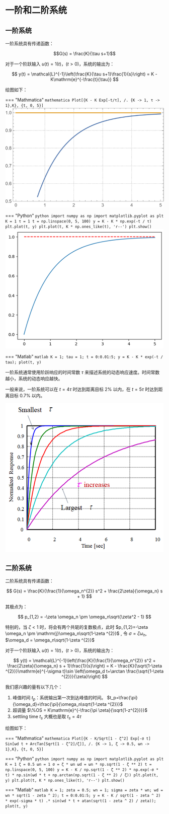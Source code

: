 # 一阶和二阶系统

## 一阶系统

一阶系统具有传递函数：

$$G(s) = \frac{K}{\tau s+1}$$

对于一个阶跃输入 $u(t) = 1(t)，(t>0)$，系统的输出为：

$$
y(t) = \mathcal{L}^{-1}\left(\frac{K}{\tau s+1}\frac{1}{s}\right) = K - K\mathrm{e}^{-\frac{t}{\tau}}
$$

绘图如下：

=== "Mathmatica"
    ```mathematica
    Plot[{K - K Exp[-t/τ], /. {K -> 1, τ -> 1},K}, {t, 0, 5}]
    ```
    ![图 0](images/%E4%B8%80%E9%98%B6%E7%B3%BB%E7%BB%9F%E7%BB%98%E5%9B%BE.png)  

=== "Python"
    ```python
    import numpy as np
    import matplotlib.pyplot as plt
    K = 1
    τ = 1
    t = np.linspace(0, 5, 100)
    y = K - K * np.exp(-t / τ)
    plt.plot(t, y)
    plt.plot(t, K * np.ones_like(t), 'r--')
    plt.show()
    ```
    ![图 1](images/%E4%B8%80%E9%98%B6%E7%B3%BB%E7%BB%9F%20py.png)  

=== "Matlab"
    ```matlab
    K = 1;
    tau = 1;
    t = 0:0.01:5;
    y = K - K * exp(-t / tau);
    plot(t, y)
    ```

一阶系统通常使用阶跃响应的时间常数 $\tau$ 来描述系统的动态响应速度。时间常数越小，系统的动态响应越快。

一般来说，一阶系统可以在 $t = 4\tau$ 时达到距离目标 2% 以内，在 $t = 5\tau$ 时达到距离目标 0.7% 以内。

![图 2](images/%E4%B8%8D%E5%90%8C%E7%9A%84%E4%B8%80%E9%98%B6%E7%B3%BB%E7%BB%9F%E7%9B%B8%E5%BA%94.png)  

## 二阶系统

二阶系统具有传递函数：

$$
G(s) = \frac{K}{\frac{1}{\omega_n^{2}} s^2 + \frac{2\zeta}{\omega_n} s + 1}
$$

其极点为：

$$
p_{1,2} = -\zeta \omega_n \pm \omega_n\sqrt{\zeta^2 - 1}
$$

特别的，当 $\zeta<1$ 时，将会有两个共轭的复数极点，此时 $p_{1,2}=-\zeta \omega_n \pm \mathrm{j}\omega_n\sqrt{1-\zeta ^{2}}$ , 令 $\sigma = \zeta \omega_n$, $\omega_d = \omega_n\sqrt{1-\zeta ^{2}}$

对于一个阶跃输入 $u(t) = 1(t)，(t>0)$，系统的输出为：

$$
y(t) = \mathcal{L}^{-1}\left(\frac{K}{\frac{1}{\omega_n^{2}} s^2 + \frac{2\zeta}{\omega_n} s + 1}\frac{1}{s}\right) = K - \frac{K}{\sqrt{1-\zeta ^{2}}}\mathrm{e}^{-\sigma t}\sin \left(\omega_d t+\arctan \frac{\sqrt{1-\zeta ^{2}}}{\zeta}\right)
$$

我们感兴趣的量有以下几个：

1. 峰值时间 $t_p$：系统输出第一次到达峰值的时间。 $t_p=\frac{\pi}{\omega_d}=\frac{\pi}{\omega_n\sqrt{1-\zeta ^{2}}}$
2. 超调量 $\%OS = K\mathrm{e}^{-\frac{\pi \zeta}{\sqrt{1-z^{2}}}}$
3. settling time $t_s$ 大概也是取 $t_s = 4\tau$

绘图如下：

=== "Mathmatica"
    ```mathematica
    Plot[{K - K/Sqrt[1 - ζ^2] Exp[-σ t] Sin[ωd t + ArcTan[Sqrt[1 - ζ^2]/ζ]], /. {K -> 1, ζ -> 0.5, ωn -> 1},K}, {t, 0, 5}]
    ```

=== "Python"
    ```python
    import numpy as np
    import matplotlib.pyplot as plt
    K = 1
    ζ = 0.5
    ωn = 1
    σ = ζ * ωn
    ωd = ωn * np.sqrt(1 - ζ ** 2)
    t = np.linspace(0, 5, 100)
    y = K - K / np.sqrt(1 - ζ ** 2) * np.exp(-σ * t) * np.sin(ωd * t + np.arctan(np.sqrt(1 - ζ ** 2) / ζ))
    plt.plot(t, y)
    plt.plot(t, K * np.ones_like(t), 'r--')
    plt.show()
    ```

=== "Matlab"
    ```matlab
    K = 1;
    zeta = 0.5;
    wn = 1;
    sigma = zeta * wn;
    wd = wn * sqrt(1 - zeta ^ 2);
    t = 0:0.01:5;
    y = K - K / sqrt(1 - zeta ^ 2) * exp(-sigma * t) .* sin(wd * t + atan(sqrt(1 - zeta ^ 2) / zeta));
    plot(t, y)
    ```
